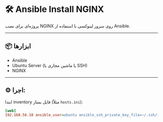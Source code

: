
# 🛠 Ansible Install NGINX

پروژه‌ای برای نصب NGINX روی سرور لینوکسی با استفاده از Ansible.

---

## 📦 ابزارها

- Ansible
- Ubuntu Server (یا ماشین مجازی با SSH)
- NGINX

---

## ⚙️ اجرا:

ابتدا inventory فایل بساز (مثلاً `hosts.ini`):

```ini
[web]
192.168.56.10 ansible_user=ubuntu ansible_ssh_private_key_file=~/.ssh/id_rsa
